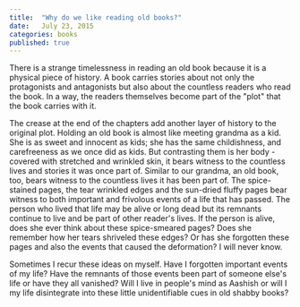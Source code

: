 ```yaml
---
title:  "Why do we like reading old books?"
date:   July 23, 2015
categories: books
published: true
---
```

There is a strange timelessness in reading an old book because it is a physical piece of history. A book carries stories about not only the protagonists and antagonists but also about the countless readers who read the book. In a way, the readers themselves become part of the "plot" that the book carries with it.

The crease at the end of the chapters add another layer of history to the original plot. Holding an old book is almost like meeting grandma as a kid. She is as sweet and innocent as kids; she has the same childishness, and carefreeness as we once did as kids. But contrasting them is her body - covered with stretched and wrinkled skin, it bears witness to the countless lives and stories it was once part of. Similar to our grandma, an old book, too, bears witness to the countless lives it has been part of. The spice-stained pages, the tear wrinkled edges and the sun-dried fluffy pages bear witness to both important and frivolous events of a life that has passed. The person who lived that life may be alive or long dead but its remnants continue to live and be part of other reader's lives. If the person is alive, does she ever think about these spice-smeared pages? Does she remember how her tears shriveled these edges? Or has she forgotten these pages and also the events that caused the deformation? I will never know.

Sometimes I recur these ideas on myself. Have I forgotten important events of my life? Have the remnants of those events been part of someone else's life or have they all vanished? Will I live in people's mind as Aashish or will I my life disintegrate into these little unidentifiable cues in old shabby books?
